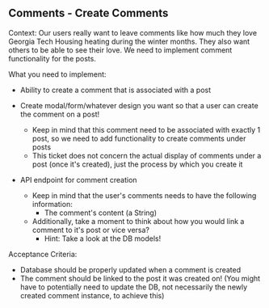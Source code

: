 ## Comments - Create Comments

Context: Our users really want to leave comments like how much they love Georgia Tech Housing heating during the winter months. They also want others to be able to see their love. We need to implement comment functionality for the posts.

What you need to implement:

- Ability to create a comment that is associated with a post
- Create modal/form/whatever design you want so that a user can create the comment on a post!

  - Keep in mind that this comment need to be associated with exactly 1 post, so we need to add functionality to create comments under posts
  - This ticket does not concern the actual display of comments under a post (once it's created), just the process by which you create it

- API endpoint for comment creation
  - Keep in mind that the user's comments needs to have the following information:
    - The comment's content (a String)
  - Additionally, take a moment to think about how you would link a comment to it's post or vice versa?
    - Hint: Take a look at the DB models!

Acceptance Criteria:

- Database should be properly updated when a comment is created
- The comment should be linked to the post it was created on! (You might have to potentially need to update the DB, not necessarily the newly created comment instance, to achieve this)
